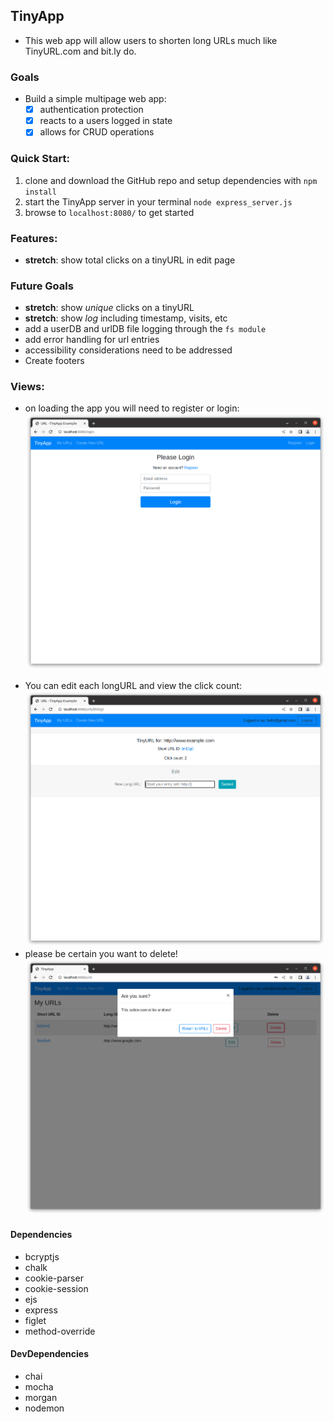 ## TinyApp

- This web app will allow users to shorten long URLs much like TinyURL.com and bit.ly do.

### Goals
- Build a simple multipage web app:
  - [x] authentication protection
  - [x] reacts to a users logged in state
  - [x] allows for CRUD operations

### Quick Start:
1. clone and download the GitHub repo and setup dependencies with ```npm install```
2. start the TinyApp server in your terminal ```node express_server.js```
3. browse to ```localhost:8080/``` to get started

### Features:
- **stretch**: show total clicks on a tinyURL in edit page
### Future Goals
- **stretch**: show _unique_ clicks on a tinyURL
- **stretch**: show _log_ including timestamp, visits, etc
- add a userDB and urlDB file logging through the ```fs module```
- add error handling for url entries
- accessibility considerations need to be addressed
- Create footers

### Views:
- on loading the app you will need to register or login:
![Login](Screenshot1login.png)
<!-- ![urls](Screenshot2urls.png) -->
- You can edit each longURL and view the click count:
![edit](Screenshot3edit.png)
- please be certain you want to delete!
![delete](delete.png)



#### Dependencies
- bcryptjs
- chalk
- cookie-parser
- cookie-session
- ejs
- express 
- figlet
- method-override
#### DevDependencies
- chai
- mocha
- morgan
- nodemon




